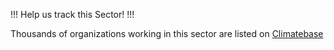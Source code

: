
!!!
Help us track this Sector!
!!!

Thousands of organizations working in this sector are listed on [Climatebase](https://climatebase.org/organizations)